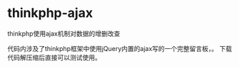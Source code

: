 # thinkphp-ajax
thinkphp使用ajax机制对数据的增删改查


代码内涉及了thinkphp框架中使用jQuery内置的ajax写的一个完整留言板，。
下载代码解压缩后直接可以测试使用。
